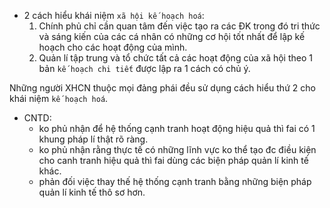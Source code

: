 - 2 cách hiểu khái niệm `xã hội kế hoạch hoá`:
    1. Chính phủ chỉ cần quan tâm đến việc tạo ra các ĐK trong đó tri thức và sáng kiến
    của các cá nhân có những cơ hội tốt nhất để lập kế hoạch cho các hoạt động của mình.
    2. Quản lí tập trung và tổ chức tất cả các hoạt động của xã hội theo 1 bản `kế hoạch chi tiết`
    được lập ra 1 cách có chủ ý.

Những người XHCN thuộc mọi đảng phái đều sử dụng cách hiểu thứ 2 cho khái niệm `kế hoạch hoá`.
 
- CNTD:
    - ko phủ nhận để hệ thống cạnh tranh hoạt động hiệu quả thì fai có 1 khung pháp
    lí thật rõ ràng.
    - ko phủ nhận rằng thực tế có những lĩnh vực ko thể tạo đc điều kiện cho canh tranh
    hiệu quả thì fai dùng các biện pháp quản lí kinh tế khác.
    - phản đối việc thay thế hệ thống cạnh tranh bằng những biện pháp quản lí kinh tế thô sơ hơn.
         